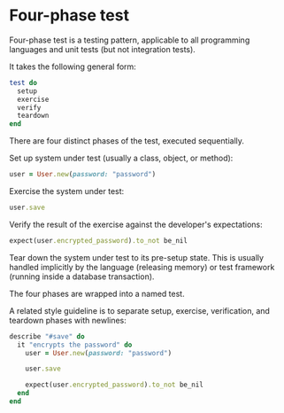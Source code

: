 # Four-phase test

Four-phase test is a testing pattern, applicable to all programming languages
and unit tests (but not integration tests).

It takes the following general form:

```ruby
test do
  setup
  exercise
  verify
  teardown
end
```

There are four distinct phases of the test,
executed sequentially.

Set up system under test (usually a class, object, or method):

```ruby
user = User.new(password: "password")
```

Exercise the system under test:

```ruby
user.save
```

Verify the result of the exercise against the developer's expectations:

```ruby
expect(user.encrypted_password).to_not be_nil
```

Tear down the system under test to its pre-setup state.
This is usually handled implicitly by the language (releasing memory)
or test framework (running inside a database transaction).

The four phases are wrapped into a named test.

A related style guideline is to
separate setup, exercise, verification, and teardown phases with newlines:

```ruby
describe "#save" do
  it "encrypts the password" do
    user = User.new(password: "password")

    user.save

    expect(user.encrypted_password).to_not be_nil
  end
end
```

